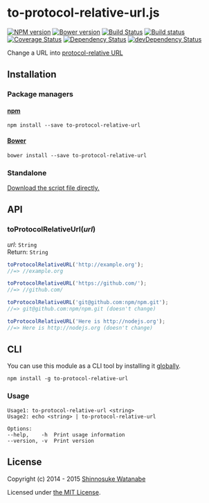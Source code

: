 # to-protocol-relative-url.js

[![NPM version](https://img.shields.io/npm/v/to-protocol-relative-url.svg)](https://www.npmjs.com/package/to-protocol-relative-url)
[![Bower version](https://img.shields.io/bower/v/to-protocol-relative-url.svg)](https://github.com/shinnn/to-protocol-relative-url.js/releases)
[![Build Status](https://travis-ci.org/shinnn/to-protocol-relative-url.js.svg?branch=master)](https://travis-ci.org/shinnn/to-protocol-relative-url.js)
[![Build status](https://ci.appveyor.com/api/projects/status/o7y9vb7ykec27qmn?svg=true)](https://ci.appveyor.com/project/ShinnosukeWatanabe/to-protocol-relative-url-js)
[![Coverage Status](https://img.shields.io/coveralls/shinnn/to-protocol-relative-url.js.svg?label=cov)](https://coveralls.io/r/shinnn/to-protocol-relative-url.js?branch=master)
[![Dependency Status](https://img.shields.io/david/shinnn/to-protocol-relative-url.js.svg?label=deps)](https://david-dm.org/shinnn/to-protocol-relative-url.js)
[![devDependency Status](https://img.shields.io/david/shinnn/to-protocol-relative-url.js.svg?label=devDeps)](https://david-dm.org/shinnn/to-protocol-relative-url.js#info=devDependencies)

Change a URL into [protocol-relative URL](https://www.paulirish.com/2010/the-protocol-relative-url/)

## Installation

### Package managers

#### [npm](https://www.npmjs.com/)

```
npm install --save to-protocol-relative-url
```

#### [Bower](http://bower.io/)

```
bower install --save to-protocol-relative-url
```

### Standalone

[Download the script file directly.](https://raw.githubusercontent.com/shinnn/to-protocol-relative-url.js/master/to-protocol-relative-url.js)

## API

### toProtocolRelativeUrl(*url*)

*url*: `String`  
Return: `String`

```javascript
toProtocolRelativeURL('http://example.org');
//=> //example.org

toProtocolRelativeURL('https://github.com/');
//=> //github.com/

toProtocolRelativeURL('git@github.com:npm/npm.git');
//=> git@github.com:npm/npm.git (doesn't change)

toProtocolRelativeURL('Here is http://nodejs.org');
//=> Here is http://nodejs.org (doesn't change)
```

## CLI

You can use this module as a CLI tool by installing it [globally](https://docs.npmjs.com/files/folders#global-installation).

```
npm install -g to-protocol-relative-url
```

### Usage

```
Usage1: to-protocol-relative-url <string>
Usage2: echo <string> | to-protocol-relative-url

Options:
--help,    -h  Print usage information
--version, -v  Print version
```

## License

Copyright (c) 2014 - 2015 [Shinnosuke Watanabe](https://github.com/shinnn)

Licensed under [the MIT License](./LICENSE).
